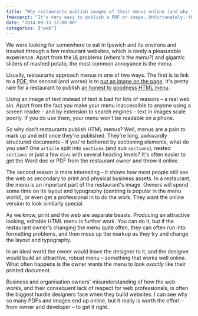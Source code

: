 ```yaml
---
title: "Why restaurants publish images of their menus online (and why they shouldn't)"
fmexcerpt: "It's very easy to publish a PDF or image. Unfortunately, they're hard to read, especially on mobile screens. It's a far better idea to publish a menu in HTML, but persuading restaurant owners can be difficult."
date: "2014-09-13 12:00:00"
categories: ["web"]
---
```



We were looking for somewhere to eat in Ipswich and its environs and trawled through a few restaurant websites, which  is rarely a pleasurable experience. Apart from the <abbr title="Information Architecture">IA</abbr> problems (<i>where's the menu?</i>) and gigantic sliders of mashed potato, the most common annoyance is the menu.

Usually, restaurants approach menus in one of two ways. The first is to link to a <abbr title="Portable Document Format">PDF</abbr>, the second (and worse) is to <a href="https://www.tuddenhamfountain.co.uk/menus/">put an image on the page</a>. It's pretty rare for a restaurant to publish <a href="https://cultcafe.co.uk/menu">an honest to goodness <abbr title="HyperText Markup Language">HTML</abbr> menu</a>.

Using an image of text instead of text is bad for lots of reasons &#8211; a real web sin. Apart from the fact you make your menu inaccessible to anyone using a screen reader &#8211; and by extension to search engines &#8211; text in images scale poorly. If you do use them, your menu won't be readable on a phone.

So why don't restaurants publish HTML menus? Well, menus are a pain to mark up and edit once they're published. They're long, awkwardly structured documents &#8211; if you're bothered by sectioning elements, what do you use? One `article` split into `sections` (and sub `sections`), nested `sections` or just a few `divs` with several heading levels? It's often easier to get the Word doc or PDF from the restaurant owner and throw it online.

The second reason is more interesting &#8211; it shows how most people still see the web as secondary to print and physical business assets. In a restaurant, the menu is an important part of the restaurant's image. Owners will spend some time on its layout and typography (centring is popular in the menu world), or even get a professional in to do the work. They want the online version to look similarly special.

As we know, print and the web are separate beasts. Producing an attractive looking, editable HTML menu is further work. You can do it, but if the restaurant owner's changing the menu quite often, they can often run into formatting problems, and then mess up the markup as they try and change the layout and typography.

In an ideal world the owner would leave the designer to it, and the designer would build an attractive, robust menu &#8211; something that works well online. What often happens is the owner wants the menu to look *exactly* like their printed document.

Business and organisation owners' misunderstanding of how the web works, and their consequent lack of respect for web professionals, is often the biggest hurdle designers face when they build websites. I can see why so many PDFs and images end up online, but it really is worth the effort &#8211; from owner and developer &#8211; to get it right.
